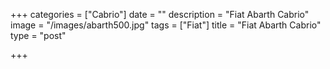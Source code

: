 +++
categories = ["Cabrio"]
date = ""
description = "Fiat Abarth Cabrio"
image = "/images/abarth500.jpg"
tags = ["Fiat"]
title = "Fiat Abarth Cabrio"
type = "post"

+++
